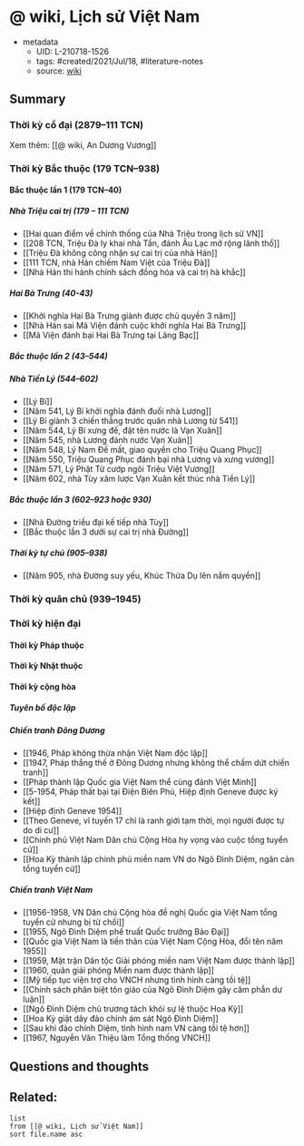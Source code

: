 # @ wiki, Lịch sử Việt Nam


- metadata
	- UID: L-210718-1526
	- tags: #created/2021/Jul/18, #literature-notes 
	- source: [wiki](https://vi.wikipedia.org/wiki/L%E1%BB%8Bch_s%E1%BB%AD_Vi%E1%BB%87t_Nam)

## Summary
### Thời kỳ cổ đại (2879–111 TCN)

Xem thêm: [[@ wiki, An Dương Vương]]

### Thời kỳ Bắc thuộc (179 TCN–938)
#### Bắc thuộc lần 1  (179 TCN–40)
##### Nhà Triệu cai trị (179 – 111 TCN)
- [[Hai quan điểm về chính thống của Nhà Triệu trong lịch sử VN]]
- [[208 TCN, Triệu Đà ly khai nhà Tần, đánh Âu Lạc mở rộng lãnh thổ]]
- [[Triệu Đà không công nhận sự cai trị của nhà Hán]]
- [[111 TCN, nhà Hán chiếm Nam Việt của Triệu Đà]]
- [[Nhà Hán thi hành chính sách đồng hóa và cai trị hà khắc]]

##### Hai Bà Trưng (40-43)
- [[Khởi nghĩa Hai Bà Trưng giành được chủ quyền 3 năm]]
- [[Nhà Hán sai Mã Viện đánh cuộc khởi nghĩa Hai Bà Trưng]]
- [[Mã Viện đánh bại Hai Bà Trưng tại Lãng Bạc]]

##### Bắc thuộc lần 2 (43–544)

##### Nhà Tiền Lý (544–602)
- [[Lý Bí]]
- [[Năm 541, Lý Bí khởi nghĩa đánh đuổi nhà Lương]]
- [[Lý Bí giành 3 chiến thắng trước quân nhà Lương từ 541]]
- [[Năm 544, Lý Bí xưng đế, đặt tên nước là Vạn Xuân]]
- [[Năm 545, nhà Lương đánh nước Vạn Xuân]]
- [[Năm 548, Lý Nam Đế mất, giao quyền cho Triệu Quang Phục]]
- [[Năm 550, Triệu Quang Phục đánh bại nhà Lương và xưng vương]]
- [[Năm 571, Lý Phật Tử cướp ngôi Triệu Việt Vương]]
- [[Năm 602, nhà Tùy xâm lược Vạn Xuân kết thúc nhà Tiền Lý]]

##### Bắc thuộc lần 3 (602–923 hoặc 930)
- [[Nhà Đường triều đại kế tiếp nhà Tùy]]
- [[Bắc thuộc lần 3 dưới sự cai trị nhà Đường]]

##### Thời kỳ tự chủ (905–938)
- [[Năm 905, nhà Đường suy yếu, Khúc Thừa Dụ lên nắm quyền]]

### Thời kỳ quân chủ (939–1945)

### Thời kỳ hiện đại
#### Thời kỳ Pháp thuộc
#### Thời kỳ Nhật thuộc
#### Thời kỳ cộng hòa
##### Tuyên bố độc lập
##### Chiến tranh Đông Dương
- [[1946, Pháp không thừa nhận Việt Nam độc lập]]
- [[1947, Pháp thắng thế ở Đông Dương nhưng không thể chấm dứt chiến tranh]]
- [[Pháp thành lập Quốc gia Việt Nam thể cùng đánh Việt Minh]]
- [[5-1954, Pháp thất bại tại Điện Biên Phủ, Hiệp định Geneve được ký kết]]
- [[Hiệp định Geneve 1954]]
- [[Theo Geneve, vĩ tuyến 17 chỉ là ranh giới tạm thời, mọi người được tự do di cư]]
- [[Chính phủ Việt Nam Dân chủ Cộng Hòa hy vọng vào cuộc tổng tuyển cử]]
- [[Hoa Kỳ thành lập chính phủ miền nam VN do Ngô Đình Diệm, ngăn cản tổng tuyển cử]]

##### Chiến tranh Việt Nam
- [[1956-1958, VN Dân chủ Cộng hòa đề nghị Quốc gia Việt Nam tổng tuyển cử nhưng bị từ chối]]
- [[1955, Ngô Đình Diệm phế truất Quốc trưởng Bảo Đại]]
- [[Quốc gia Việt Nam là tiền thân của Việt Nam Cộng Hòa, đổi tên năm 1955]]
- [[1959, Mặt trận Dân tộc Giải phóng miền nam Việt Nam được thành lập]]
- [[1960, quân giải phóng Miền nam được thành lập]]
- [[Mỹ tiếp tục viện trợ cho VNCH nhưng tình hình càng tồi tệ]]
- [[Chính sách phân biệt tôn giáo của Ngô Đình Diệm gây căm phẫn dư luận]]
- [[Ngô Đình Diệm chủ trương tách khỏi sự lệ thuộc Hoa Kỳ]]
- [[Hoa Kỳ giật dây đảo chính ám sát Ngô Đình Diệm]]
- [[Sau khi đảo chính Diệm, tình hình nam VN càng tồi tệ hơn]]
- [[1967, Nguyễn Văn Thiệu làm Tổng thống VNCH]]

## Questions and thoughts


## Related:
```dataview
list
from [[@ wiki, Lịch sử Việt Nam]]
sort file.name asc
```
